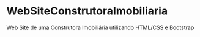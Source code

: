 # WebSiteConstrutoraImobiliaria
Web Site de uma Construtora Imobiliária utilizando HTML/CSS e Bootstrap

